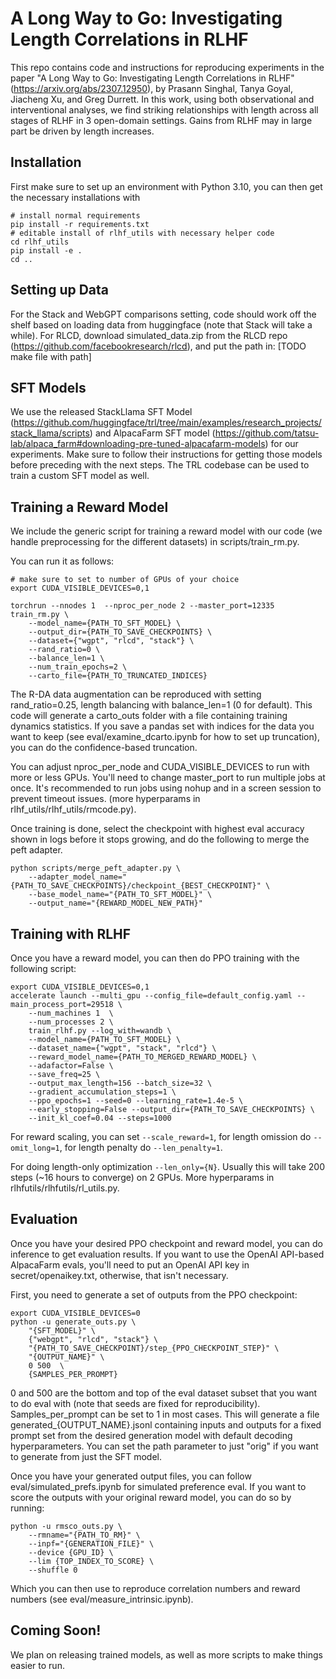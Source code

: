 # A Long Way to Go: Investigating Length Correlations in RLHF

This repo contains code and instructions for reproducing experiments in the paper "A Long Way to Go: Investigating Length Correlations in RLHF" (https://arxiv.org/abs/2307.12950), by Prasann Singhal, Tanya Goyal, Jiacheng Xu, and Greg Durrett. In this work, using both observational and interventional analyses, we find striking relationships with length across all stages of RLHF in 3 open-domain settings. Gains from RLHF may in large part be driven by length increases. 

## Installation

First make sure to set up an environment with Python 3.10, you can then get the necessary installations with 

```
# install normal requirements
pip install -r requirements.txt
# editable install of rlhf_utils with necessary helper code
cd rlhf_utils
pip install -e .
cd ..
```

## Setting up Data

For the Stack and WebGPT comparisons setting, code should work off the shelf based on loading data from huggingface (note that Stack will take a while). 
For RLCD, download simulated_data.zip from the RLCD repo (https://github.com/facebookresearch/rlcd), and put the path in: [TODO make file with path] 

## SFT Models

We use the released StackLlama SFT Model (https://github.com/huggingface/trl/tree/main/examples/research_projects/stack_llama/scripts) and AlpacaFarm SFT model (https://github.com/tatsu-lab/alpaca_farm#downloading-pre-tuned-alpacafarm-models) for our experiments. Make sure to follow their instructions for getting those models before preceding with the next steps. The TRL codebase can be used to train a custom SFT model as well. 

## Training a Reward Model 

We include the generic script for training a reward model with our code (we handle preprocessing for the different datasets) in scripts/train_rm.py.

You can run it as follows: 
```
# make sure to set to number of GPUs of your choice
export CUDA_VISIBLE_DEVICES=0,1

torchrun --nnodes 1  --nproc_per_node 2 --master_port=12335 train_rm.py \
    --model_name={PATH_TO_SFT_MODEL} \
    --output_dir={PATH_TO_SAVE_CHECKPOINTS} \
    --dataset={"wgpt", "rlcd", "stack"} \
    --rand_ratio=0 \
    --balance_len=1 \
    --num_train_epochs=2 \
    --carto_file={PATH_TO_TRUNCATED_INDICES}
```

The R-DA data augmentation can be reproduced with setting rand_ratio=0.25, length balancing with balance_len=1 (0 for default).
This code will generate a carto_outs folder with a file containing training dynamics statistics. If you save a pandas set with indices
for the data you want to keep (see eval/examine_dcarto.ipynb for how to set up truncation), you can do the confidence-based truncation. 

You can adjust nproc_per_node and CUDA_VISIBLE_DEVICES to run with more or less GPUs. You'll need to change master_port to run 
multiple jobs at once. It's recommended to run jobs using nohup and in a screen session to prevent timeout issues.
(more hyperparams in rlhf_utils/rlhf_utils/rmcode.py). 

Once training is done, select the checkpoint with highest eval accuracy shown in logs before it stops growing, and do the 
following to merge the peft adapter. 
```
python scripts/merge_peft_adapter.py \
    --adapter_model_name="{PATH_TO_SAVE_CHECKPOINTS}/checkpoint_{BEST_CHECKPOINT}" \
    --base_model_name="{PATH_TO_SFT_MODEL}" \
    --output_name="{REWARD_MODEL_NEW_PATH}"
```
    
## Training with RLHF 

Once you have a reward model, you can then do PPO training with the following script: 

```
export CUDA_VISIBLE_DEVICES=0,1
accelerate launch --multi_gpu --config_file=default_config.yaml --main_process_port=29518 \
    --num_machines 1  \
    --num_processes 2 \
    train_rlhf.py --log_with=wandb \
    --model_name={PATH_TO_SFT_MODEL} \
    --dataset_name={"wgpt", "stack", "rlcd"} \
    --reward_model_name={PATH_TO_MERGED_REWARD_MODEL} \
    --adafactor=False \
    --save_freq=25 \
    --output_max_length=156 --batch_size=32 \
    --gradient_accumulation_steps=1 \
    --ppo_epochs=1 --seed=0 --learning_rate=1.4e-5 \
    --early_stopping=False --output_dir={PATH_TO_SAVE_CHECKPOINTS} \
    --init_kl_coef=0.04 --steps=1000 
```

For reward scaling, you can set ```--scale_reward=1```, for length omission do ```--omit_long=1```, for length penalty do ```--len_penalty=1```. 

For doing length-only optimization ```--len_only={N}```. Usually this will take 200 steps (~16 hours to converge) on 2 GPUs. More hyperparams in rlhfutils/rlhfutils/rl_utils.py. 

## Evaluation

Once you have your desired PPO checkpoint and reward model, you can do inference to get evaluation results. If you want to use the OpenAI API-based AlpacaFarm evals, you'll need to put an OpenAI API key in secret/openaikey.txt, otherwise, that isn't necessary. 

First, you need to generate a set of outputs from the PPO checkpoint: 

```
export CUDA_VISIBLE_DEVICES=0
python -u generate_outs.py \
    "{SFT_MODEL}" \
    {"webgpt", "rlcd", "stack"} \
    "{PATH_TO_SAVE_CHECKPOINT}/step_{PPO_CHECKPOINT_STEP}" \
    "{OUTPUT_NAME}" \
    0 500  \
    {SAMPLES_PER_PROMPT}
```

0 and 500 are the bottom and top of the eval dataset subset that you want to do eval with (note that seeds are fixed for reproducibility). Samples_per_prompt can be set to 1 in most cases. This will generate a file generated_{OUTPUT_NAME}.jsonl containing inputs and outputs for a fixed prompt set from the desired generation model with default decoding hyperparameters. You can set the path parameter to just "orig" if you want to generate from just the SFT model. 

Once you have your generated output files, you can follow eval/simulated_prefs.ipynb for simulated preference eval. If you want to score the outputs with your original reward model, you can do so by running: 

```
python -u rmsco_outs.py \
    --rmname="{PATH_TO_RM}" \
    --inpf="{GENERATION_FILE}" \
    --device {GPU_ID} \
    --lim {TOP_INDEX_TO_SCORE} \
    --shuffle 0
```

Which you can then use to reproduce correlation numbers and reward numbers (see eval/measure_intrinsic.ipynb). 

## Coming Soon!

We plan on releasing trained models, as well as more scripts to make things easier to run. 


